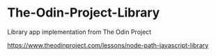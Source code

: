 # The-Odin-Project-Library

Library app implementation from The Odin Project

https://www.theodinproject.com/lessons/node-path-javascript-library
